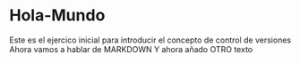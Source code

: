 # Hola-Mundo
Este es el ejercico inicial para introducir el concepto de control de versiones
Ahora vamos a hablar de MARKDOWN
Y ahora añado OTRO texto
